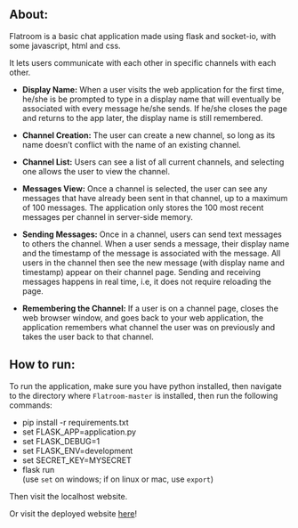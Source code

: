 ## About:
Flatroom is a basic chat application made using flask and socket-io, with some javascript, html and css.

It lets users communicate with each other in specific channels with each other.

 - **Display Name:** When a user visits the web application for the first time, he/she is be prompted to type in a display name that will eventually be associated with every message he/she sends. If he/she closes the page and returns to the app later, the display name is still remembered.

 - **Channel Creation:** The user can create a new channel, so long as its name doesn’t conflict with the name of an existing channel.

 - **Channel List:** Users can see a list of all current channels, and selecting one allows the user to view the channel.

 - **Messages View:** Once a channel is selected, the user can see any messages that have already been sent in that channel, up to a maximum of 100 messages. The application only stores the 100 most recent messages per channel in server-side memory.

 - **Sending Messages:** Once in a channel, users can send text messages to others the channel. When a user sends a message, their display name and the timestamp of the message is associated with the message. All users in the channel then see the new message (with display name and timestamp) appear on their channel page. Sending and receiving messages happens in real time, i.e, it does not require reloading the page. 

 - **Remembering the Channel:** If a user is on a channel page, closes the web browser window, and goes back to your web application, the application remembers what channel the user was on previously and takes the user back to that channel. 


## How to run:
To run the application, make sure you have python installed, then navigate to the directory where ```Flatroom-master``` is installed, then run the following commands:
 - pip install -r requirements.txt
 - set FLASK_APP=application.py
 - set FLASK_DEBUG=1
 - set FLASK_ENV=development
 - set SECRET_KEY=MYSECRET
 - flask run   
 (use ```set``` on windows; if on linux or mac, use ```export```)    
 
Then visit the localhost website.

Or visit the deployed website [here](https://flatroom.herokuapp.com/)!





